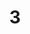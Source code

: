 ---
title: "3"
menu: archives
weight: 44

tags: 
    - Office Hours
    - 2
    - 4
    - 5
    - 6
    - 7
    - 8
---